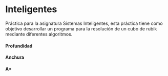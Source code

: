 # Inteligentes

Práctica para la asignatura Sistemas Inteligentes, esta práctica tiene como objetivo desarrollar un programa para la resolución de un cubo de rubik mediante diferentes algoritmos.

#### Profundidad
#### Anchura
#### A*
